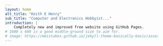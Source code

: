 ```yaml
---
layout: home
alt_title: "Keith E Henry"
sub_title: "Computer and Electronics Hobbyist..."
introduction: |
    Completely new and improved free website using GitHub Pages.
# 1600 x 600 is a good middle-ground size to aim for.
# image: https://mmistakes.github.io/jekyll-theme-basically-basic/assets/images/amine-ounnas-180287.jpg
---
```

